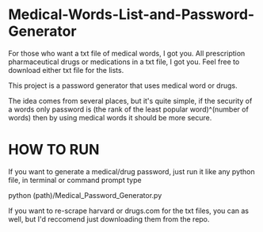 # Medical-Words-List-and-Password-Generator
For those who want a txt file of medical words, I got you. All prescription pharmaceutical drugs or medications in a txt file, I got you. Feel free to download either txt file for the lists.

This project is a password generator that uses medical word or drugs. 

The idea comes from several places, but it's quite simple, if the security of a words only password is (the rank of the least popular word)^(number of words) then by using medical words it should be more secure.

# HOW TO RUN

If you want to generate a medical/drug password, just run it like any python file, in terminal or command prompt type

python (path)/Medical_Password_Generator.py

If you want to re-scrape harvard or drugs.com for the txt files, you can as well, but I'd reccomend just downloading them from the repo.
